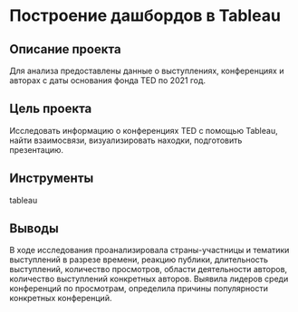 # Построение дашбордов в Tableau
## Описание проекта
Для анализа предоставлены данные о выступлениях, конференциях и авторах с даты основания фонда TED по 2021 год. 

## Цель проекта
Исследовать информацию о конференциях TED с помощью Tableau, найти взаимосвязи, визуализировать находки, подготовить презентацию.

## Инструменты
tableau

## Выводы
В ходе исследования проанализировала страны-участницы и тематики выступлений в разрезе времени, реакцию публики, длительность выступлений, количество просмотров, области деятельности авторов, количество выступлений конкретных авторов. Выявила лидеров среди конференций по просмотрам, определила причины популярности конкретных конференций.
